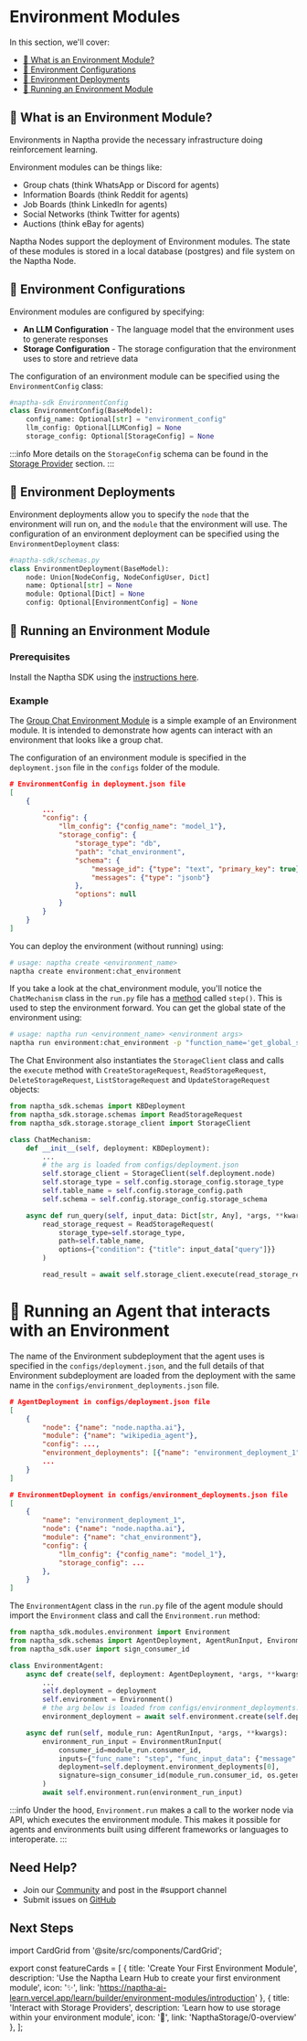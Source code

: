 # Environment Modules

In this section, we'll cover:

- [🌳 What is an Environment Module?](#-what-is-an-environment-module)
- [📝 Environment Configurations](#-environment-configurations)
- [🐋 Environment Deployments](#-environment-deployments)
- [🚀 Running an Environment Module](#-running-an-environment-module)

## 🌳 What is an Environment Module?

Environments in Naptha provide the necessary infrastructure doing reinforcement learning. 

Environment modules can be things like:

- Group chats (think WhatsApp or Discord for agents)
- Information Boards (think Reddit for agents)
- Job Boards (think LinkedIn for agents)
- Social Networks (think Twitter for agents)
- Auctions (think eBay for agents)

Naptha Nodes support the deployment of Environment modules. The state of these modules is stored in a local database (postgres) and file system on the Naptha Node.

## 📝 Environment Configurations

Environment modules are configured by specifying:

* **An LLM Configuration** - The language model that the environment uses to generate responses
* **Storage Configuration** - The storage configuration that the environment uses to store and retrieve data

The configuration of an environment module can be specified using the `EnvironmentConfig` class:

```python
#naptha-sdk EnvironmentConfig
class EnvironmentConfig(BaseModel):
    config_name: Optional[str] = "environment_config"
    llm_config: Optional[LLMConfig] = None
    storage_config: Optional[StorageConfig] = None
```

:::info
More details on the `StorageConfig` schema can be found in the [Storage Provider](/docs/NapthaStorage/0-overview.md) section.
:::

## 🐋 Environment Deployments

Environment deployments allow you to specify the `node` that the environment will run on, and the `module` that the environment will use. The configuration of an environment deployment can be specified using the `EnvironmentDeployment` class:

```python
#naptha-sdk/schemas.py
class EnvironmentDeployment(BaseModel):
    node: Union[NodeConfig, NodeConfigUser, Dict]
    name: Optional[str] = None
    module: Optional[Dict] = None
    config: Optional[EnvironmentConfig] = None
```

## 🚀 Running an Environment Module

### Prerequisites

Install the Naptha SDK using the [instructions here](https://github.com/NapthaAI/naptha-sdk).

### Example

The [Group Chat Environment Module](https://github.com/NapthaAI/chat_environment/tree/main) is a simple example of an Environment module. It is intended to demonstrate how agents can interact with an environment that looks like a group chat. 

The configuration of an environment module is specified in the `deployment.json` file in the `configs` folder of the module.

```json
# EnvironmentConfig in deployment.json file 
[
    {
        ...
        "config": {
            "llm_config": {"config_name": "model_1"},
            "storage_config": {
                "storage_type": "db",
                "path": "chat_environment",
                "schema": {
                    "message_id": {"type": "text", "primary_key": true},
                    "messages": {"type": "jsonb"}  
                },
                "options": null
            }
        }
    }
]
```

You can deploy the environment (without running) using:

```bash
# usage: naptha create <environment_name>
naptha create environment:chat_environment
```

If you take a look at the chat_environment module, you'll notice the `ChatMechanism` class in the `run.py` file has a [method](https://github.com/NapthaAI/chat_environment/blob/main/chat_environment/run.py#L44) called `step()`. This is used to step the environment forward. You can get the global state of the environment using:

```bash
# usage: naptha run <environment_name> <environment args>
naptha run environment:chat_environment -p "function_name='get_global_state'"
``` 

The Chat Environment also instantiates the `StorageClient` class and calls the `execute` method with `CreateStorageRequest`, `ReadStorageRequest`, `DeleteStorageRequest`, `ListStorageRequest` and `UpdateStorageRequest` objects:

```python
from naptha_sdk.schemas import KBDeployment
from naptha_sdk.storage.schemas import ReadStorageRequest
from naptha_sdk.storage.storage_client import StorageClient

class ChatMechanism:
    def __init__(self, deployment: KBDeployment):
        ...
        # the arg is loaded from configs/deployment.json
        self.storage_client = StorageClient(self.deployment.node)
        self.storage_type = self.config.storage_config.storage_type
        self.table_name = self.config.storage_config.path
        self.schema = self.config.storage_config.storage_schema

    async def run_query(self, input_data: Dict[str, Any], *args, **kwargs):
        read_storage_request = ReadStorageRequest(
            storage_type=self.storage_type,
            path=self.table_name,
            options={"condition": {"title": input_data["query"]}}
        )

        read_result = await self.storage_client.execute(read_storage_request)
```

# 🤖 Running an Agent that interacts with an Environment

The name of the Environment subdeployment that the agent uses is specified in the `configs/deployment.json`, and the full details of that Environment subdeployment are loaded from the deployment with the same name in the `configs/environment_deployments.json` file.

```json
# AgentDeployment in configs/deployment.json file 
[
    {
        "node": {"name": "node.naptha.ai"},
        "module": {"name": "wikipedia_agent"},
        "config": ...,
        "environment_deployments": [{"name": "environment_deployment_1"}],
        ...
    }
]

# EnvironmentDeployment in configs/environment_deployments.json file 
[
    {
        "name": "environment_deployment_1",
        "node": {"name": "node.naptha.ai"},
        "module": {"name": "chat_environment"},
        "config": {
            "llm_config": {"config_name": "model_1"},
            "storage_config": ...
        },
    }
]
```

The `EnvironmentAgent` class in the `run.py` file of the agent module should import the `Environment` class and call the `Environment.run` method:

```python
from naptha_sdk.modules.environment import Environment
from naptha_sdk.schemas import AgentDeployment, AgentRunInput, EnvironmentRunInput
from naptha_sdk.user import sign_consumer_id

class EnvironmentAgent:
    async def create(self, deployment: AgentDeployment, *args, **kwargs):
        ...
        self.deployment = deployment
        self.environment = Environment()
        # the arg below is loaded from configs/environment_deployments.json
        environment_deployment = await self.environment.create(self.deployment.environment_deployments[0])

    async def run(self, module_run: AgentRunInput, *args, **kwargs):
        environment_run_input = EnvironmentRunInput(
            consumer_id=module_run.consumer_id,
            inputs={"func_name": "step", "func_input_data": {"message": module_run.inputs.message}},
            deployment=self.deployment.environment_deployments[0],
            signature=sign_consumer_id(module_run.consumer_id, os.getenv("PRIVATE_KEY_FULL_PATH"))
        )
        await self.environment.run(environment_run_input)
```

:::info
Under the hood, `Environment.run` makes a call to the worker node via API, which executes the environment module. This makes it possible for agents and environments built using different frameworks or languages to interoperate.
:::

## Need Help?
- Join our [Community](https://naptha.ai/naptha-community) and post in the #support channel 
- Submit issues on [GitHub](https://github.com/NapthaAI)

## Next Steps

import CardGrid from '@site/src/components/CardGrid';

export const featureCards = [
  {
    title: 'Create Your First Environment Module',
    description: 'Use the Naptha Learn Hub to create your first environment module',
    icon: '✨',
    link: 'https://naptha-ai-learn.vercel.app/learn/builder/environment-modules/introduction'
  },
  {
    title: 'Interact with Storage Providers',
    description: 'Learn how to use storage within your environment module', 
    icon: '💾',
    link: 'NapthaStorage/0-overview'
  },
];

<CardGrid cards={featureCards} />